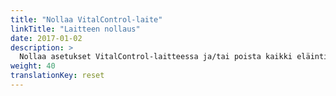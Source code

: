 ```yaml
---
title: "Nollaa VitalControl-laite"
linkTitle: "Laitteen nollaus"
date: 2017-01-02
description: >
  Nollaa asetukset VitalControl-laitteessa ja/tai poista kaikki eläintiedot.
weight: 40
translationKey: reset
---
```

